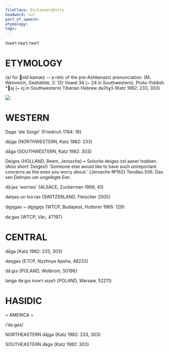 ```yaml
---
fileClass: DictionaryEntry
headword: דאגה
part_of_speech: 
etymology: 
tags: 
---
```

דאגה
דְּאָגָה
דאגות

ETYMOLOGY
===========
/a/ for old kamatz -- a relic of the pre-Ashkenazic pronunciation.
{M. Weinreich, Geshikhte, 2: 12}
Vowel 34 (~ 24 in Southwestern), Proto-Yiddish *əj (~ ɛj in Southwestern)
Tiberian Hebrew dəʔɔ̄ɣɔ̄́
{Katz 1982: 233, 303}

![](https://ia802902.us.archive.org/9/items/Yiddish-Dialect-Maps/Guggenheim-Gruenberg_karte_37.jpg)

WESTERN
========

Dage 'die Sorge' {Friedrich 1784: 18}

dɛ́jgə {NORTHWESTERN, Katz 1982: 233}

dā́gə {SOUTHWESTERN, Katz 1982: 303}

Deiges {HOLLAND, Beem, Jerosche}
	•	Solsche deiges zol aaner hobben. (Also short: Deiges!) 'Someone else would like to have such unimportant concerns as the ones you worry about.' {Jerosche №162}
Tendlau 506. Das sen Dahnjes um ungelegte Eier.

dãːjəs 'worries' {ALSACE, Zuckerman 1969, 41}

daiŋəs un tsɔːrəs {SWITZERLAND, Fleischer 2005}

dęi̯ŋgəs ~ dęi̯ŋgęs {WTCP, Budapest, Hutterer 1965: 129}

daːgəs {WTCP, Vác, 47197}

CENTRAL
========

dā́gə {Katz 1982: 233, 303}

daŋgəs {ETCP, Nyzhnya Apsha, 48233}

dãːgɩs {POLAND, Wolbrom, 50196}

langə daˑgɩs לאַנגע דאגות {POLAND, Warsaw, 52211}

HASIDIC
=======
= AMERICA = 

/ˈdaːgəs/ 

NORTHEASTERN
dájgə {Katz 1982: 233, 303}

SOUTHEASTERN
dágə {Katz 1982: 303}